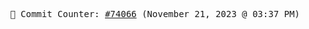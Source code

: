 <p align="center">
    <samp>
        📮 Commit Counter: <a href="https://github.com/Javascript-void0/Javascript-void0/commits/main">#74066</a> (November 21, 2023 @ 03:37 PM)
    </samp>
</p>